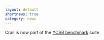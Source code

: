 ```yaml
---
layout: default
shortnews: true
category: news
---
```

Crail is now part of the <a href="https://github.com/brianfrankcooper/YCSB">YCSB benchmark</a> suite

